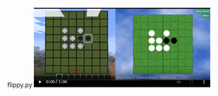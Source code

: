 
flippy.py
[<img src="./resources/2024-06-20_202409.png" width="400">](https://github.com/Naohiro2g/python-games/assets/587586/c3f1f851-96d5-405e-8e9a-0e080608132c)

